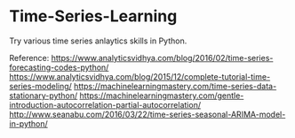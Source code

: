 # Time-Series-Learning


Try various time series anlaytics skills in Python. 

Reference:
https://www.analyticsvidhya.com/blog/2016/02/time-series-forecasting-codes-python/ 
https://www.analyticsvidhya.com/blog/2015/12/complete-tutorial-time-series-modeling/ 
https://machinelearningmastery.com/time-series-data-stationary-python/ 
https://machinelearningmastery.com/gentle-introduction-autocorrelation-partial-autocorrelation/ 
http://www.seanabu.com/2016/03/22/time-series-seasonal-ARIMA-model-in-python/
